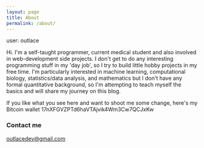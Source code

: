 ```yaml
---
layout: page
title: About
permalink: /about/
---
```


user: outlace

Hi. I'm a self-taught programmer, current medical student
and also involved in web-development side projects.
I don't get to do any interesting programming stuff in my 'day job', so I try to build
little hobby projects in my free time. I'm particularly interested in machine
learning, computational biology, statistics/data analysis, and mathematics but
I don't have any formal quantitative background, so I'm
attempting to teach myself the basics and will share my journey on this blog.

If you like what you see here and want to shoot me some change, here's my Bitcoin wallet
17nXFGVZPTd6haVTAjvik4Wm3Cw7QCJxKw

### Contact me

[outlacedev@gmail.com](mailto:outlacedev@gmail.com)
